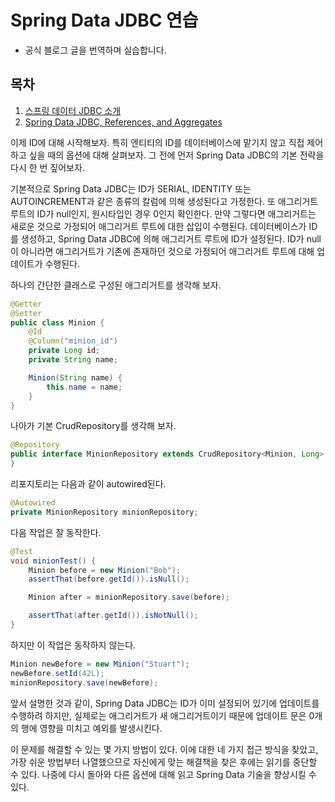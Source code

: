 # Spring Data JDBC 연습
- 공식 블로그 글을 번역하며 실습합니다.

## 목차
1. [스프링 데이터 JDBC 소개](https://github.com/sharpie1330/data_jdbc_practice/wiki/%EC%8A%A4%ED%94%84%EB%A7%81-%EB%8D%B0%EC%9D%B4%ED%84%B0-JDBC-%EC%86%8C%EA%B0%9C)
2. [Spring Data JDBC, References, and Aggregates](https://github.com/sharpie1330/data_jdbc_practice/wiki/Spring-Data-JDBC,-References,-and-Aggregates)


이제 ID에 대해 시작해보자. 특히 엔티티의 ID를 데이터베이스에 맡기지 않고 직접 제어하고 싶을 때의 옵션에 대해 살펴보자.
그 전에 먼저 Spring Data JDBC의 기본 전략을 다시 한 번 짚어보자.

기본적으로 Spring Data JDBC는 ID가 SERIAL, IDENTITY 또는 AUTOINCREMENT과 같은 종류의 칼럼에 의해 생성된다고 가정한다.
또 애그리거트 루트의 ID가 null인지, 원시타입인 경우 0인지 확인한다. 만약 그렇다면 애그리거트는 새로운 것으로 가정되어 애그리거트 루트에 대한 삽입이 수행된다. 
데이터베이스가 ID를 생성하고, Spring Data JDBC에 의해 애그리거트 루트에 ID가 설정된다.
ID가 null이 아니라면 애그리거트가 기존에 존재하던 것으로 가정되어 애그리거트 루트에 대해 업데이트가 수행된다.

하나의 간단한 클래스로 구성된 애그리거트를 생각해 보자.

```java
@Getter
@Setter
public class Minion {
    @Id
    @Column("minion_id")
    private Long id;
    private String name;

    Minion(String name) {
        this.name = name;
    }
}
```

나아가 기본 CrudRepository를 생각해 보자.

```java
@Repository
public interface MinionRepository extends CrudRepository<Minion, Long> {
}
```

리포지토리는 다음과 같이 autowired된다.
```java
@Autowired
private MinionRepository minionRepository;
```

다음 작업은 잘 동작한다.
```java
@Test
void minionTest() {
    Minion before = new Minion("Bob");
    assertThat(before.getId()).isNull();

    Minion after = minionRepository.save(before);

    assertThat(after.getId()).isNotNull();
}
```

하지만 이 작업은 동작하지 않는다.
```java
Minion newBefore = new Minion("Stuart");
newBefore.setId(42L);
minionRepository.save(newBefore);
```

앞서 설명한 것과 같이, Spring Data JDBC는 ID가 이미 설정되어 있기에 업데이트를 수행하려 하지만, 실제로는 애그리거트가 새 애그리거트이기 때문에 업데이트 문은 0개의 행에 영향을 미치고 예외를 발생시킨다.

이 문제를 해결할 수 있는 몇 가지 방법이 있다.
이에 대한 네 가지 접근 방식을 찾았고, 가장 쉬운 방법부터 나열했으므로 자신에게 맞는 해결책을 찾은 후에는 읽기를 중단할 수 있다.
나중에 다시 돌아와 다른 옵션에 대해 읽고 Spring Data 기술을 향상시킬 수 있다.

